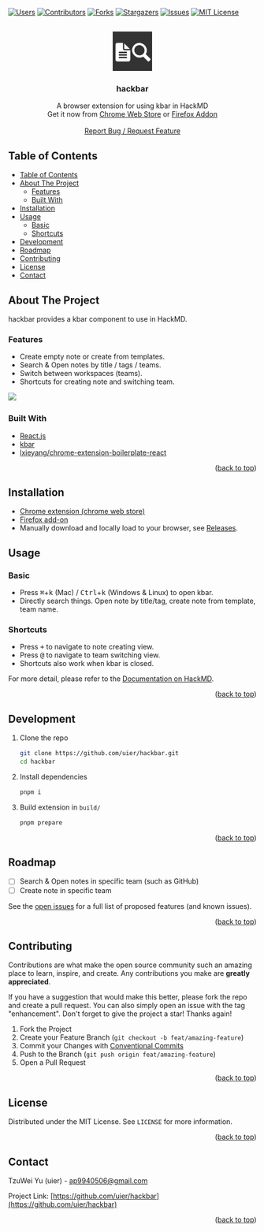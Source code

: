 <div id="top"></div>

[![Users][chrome-user-shield]][chrome-user-url]
[![Contributors][contributors-shield]][contributors-url]
[![Forks][forks-shield]][forks-url]
[![Stargazers][stars-shield]][stars-url]
[![Issues][issues-shield]][issues-url]
[![MIT License][license-shield]][license-url]

<br />
<div align="center">
  <a href="https://github.com/uier/hackbar">
    <img src="src/assets/img/icon-128.png" alt="Logo" width="80" height="80">
  </a>
  <h3 align="center">hackbar</h3>
  <p align="center">
    A browser extension for using kbar in HackMD
    <br />
    Get it now from <a href="https://chrome.google.com/webstore/detail/hackbar/algbkiepdpcjnhgagoddfcicdeaiimba" target="_blank" rel="noreferrer noopenner">Chrome Web Store</a> or <a href="https://addons.mozilla.org/firefox/addon/hackmd-kbar" target="_blank" rel="noreferrer noopenner">Firefox Addon</a>
    <br />
    <br />
    <a href="https://github.com/uier/hackbar/issues">Report Bug / Request Feature</a>
  </p>
</div>

## Table of Contents

- [Table of Contents](#table-of-contents)
- [About The Project](#about-the-project)
  - [Features](#features)
  - [Built With](#built-with)
- [Installation](#installation)
- [Usage](#usage)
  - [Basic](#basic)
  - [Shortcuts](#shortcuts)
- [Development](#development)
- [Roadmap](#roadmap)
- [Contributing](#contributing)
- [License](#license)
- [Contact](#contact)

## About The Project

hackbar provides a kbar component to use in HackMD.

### Features

-   Create empty note or create from templates.
-   Search & Open notes by title / tags / teams.
-   Switch between workspaces (teams).
-   Shortcuts for creating note and switching team.

![](demo/hackbar-demo.gif)

### Built With

-   [React.js](https://reactjs.org/)
-   [kbar](https://kbar.vercel.app/)
-   [lxieyang/chrome-extension-boilerplate-react](https://github.com/lxieyang/chrome-extension-boilerplate-react)

<p align="right">(<a href="#top">back to top</a>)</p>

## Installation

-   [Chrome extension (chrome web store)](https://chrome.google.com/webstore/detail/hackbar/algbkiepdpcjnhgagoddfcicdeaiimba)
-   [Firefox add-on](https://addons.mozilla.org/firefox/addon/hackmd-kbar/)
-   Manually download and locally load to your browser, see [Releases](https://github.com/uier/hackbar/releases).

## Usage

### Basic

-   Press <kbd>⌘</kbd>+<kbd>k</kbd> (Mac) / <kbd>Ctrl</kbd>+<kbd>k</kbd> (Windows & Linux) to open kbar.
-   Directly search things. Open note by title/tag, create note from template, team name.

### Shortcuts

-   Press <kbd>+</kbd> to navigate to note creating view.
-   Press <kbd>@</kbd> to navigate to team switching view.
-   Shortcuts also work when kbar is closed.

For more detail, please refer to the [Documentation on HackMD](https://hackmd.io/@uier/hackbar).

<p align="right">(<a href="#top">back to top</a>)</p>

## Development

1. Clone the repo
    ```sh
    git clone https://github.com/uier/hackbar.git
    cd hackbar
    ```
2. Install dependencies
    ```sh
    pnpm i
    ```
3. Build extension in `build/`
    ```sh
    pnpm prepare
    ```

<p align="right">(<a href="#top">back to top</a>)</p>

## Roadmap

-   [ ] Search & Open notes in specific team (such as GitHub)
-   [ ] Create note in specific team

See the [open issues](https://github.com/uier/hackbar/issues) for a full list of proposed features (and known issues).

<p align="right">(<a href="#top">back to top</a>)</p>

## Contributing

Contributions are what make the open source community such an amazing place to learn, inspire, and create. Any contributions you make are **greatly appreciated**.

If you have a suggestion that would make this better, please fork the repo and create a pull request. You can also simply open an issue with the tag "enhancement".
Don't forget to give the project a star! Thanks again!

1. Fork the Project
2. Create your Feature Branch (`git checkout -b feat/amazing-feature`)
3. Commit your Changes with [Conventional Commits](https://www.conventionalcommits.org/en/v1.0.0/)
4. Push to the Branch (`git push origin feat/amazing-feature`)
5. Open a Pull Request

<p align="right">(<a href="#top">back to top</a>)</p>

## License

Distributed under the MIT License. See `LICENSE` for more information.

<p align="right">(<a href="#top">back to top</a>)</p>

## Contact

TzuWei Yu (uier) - ap9940506@gmail.com

Project Link: [https://github.com/uier/hackbar](https://github.com/uier/hackbar)

<p align="right">(<a href="#top">back to top</a>)</p>

<!-- MARKDOWN LINKS & IMAGES -->
<!-- https://www.markdownguide.org/basic-syntax/#reference-style-links -->

[chrome-user-shield]: https://img.shields.io/chrome-web-store/users/algbkiepdpcjnhgagoddfcicdeaiimba?style=for-the-badge
[chrome-user-url]: https://chrome.google.com/webstore/detail/hackbar/algbkiepdpcjnhgagoddfcicdeaiimba
[contributors-shield]: https://img.shields.io/github/contributors/uier/hackbar.svg?style=for-the-badge
[contributors-url]: https://github.com/uier/hackbar/graphs/contributors
[forks-shield]: https://img.shields.io/github/forks/uier/hackbar.svg?style=for-the-badge
[forks-url]: https://github.com/uier/hackbar/network/members
[stars-shield]: https://img.shields.io/github/stars/uier/hackbar.svg?style=for-the-badge
[stars-url]: https://github.com/uier/hackbar/stargazers
[issues-shield]: https://img.shields.io/github/issues/uier/hackbar.svg?style=for-the-badge
[issues-url]: https://github.com/uier/hackbar/issues
[license-shield]: https://img.shields.io/github/license/uier/hackbar.svg?style=for-the-badge
[license-url]: https://github.com/uier/hackbar/blob/master/LICENSE
